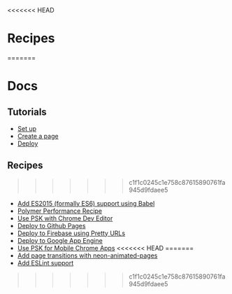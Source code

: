 <<<<<<< HEAD
# Recipes
=======
# Docs

## Tutorials

* [Set up](tutorials/set-up.md)
* [Create a page](tutorials/create-a-page.md)
* [Deploy](tutorials/deploy.md)

## Recipes
>>>>>>> c1f1c0245c1e758c87615890761fa945d9fdaee5

* [Add ES2015 (formally ES6) support using Babel](add-es2015-support-babel.md)
* [Polymer Performance Recipe](polymer-perf.md)
* [Use PSK with Chrome Dev Editor](chrome-dev-editor.md)
* [Deploy to Github Pages](deploy-to-github-pages.md)
* [Deploy to Firebase using Pretty URLs](deploy-to-firebase-pretty-urls.md)
* [Deploy to Google App Engine](deploy-to-google-app-engine.md)
* [Use PSK for Mobile Chrome Apps](mobile-chrome-apps.md)
<<<<<<< HEAD
=======
* [Add page transitions with neon-animated-pages](neon-animated-pages.md)
* [Add ESLint support](add-eslint-support.md)
>>>>>>> c1f1c0245c1e758c87615890761fa945d9fdaee5

